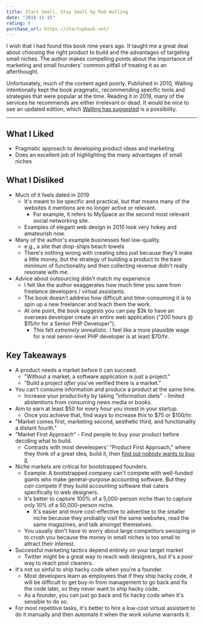 ```yaml
---
title: Start Small, Stay Small by Rob Walling
date: "2018-11-15"
rating: 6
purchase_url: https://startupbook.net/
---
```


I wish that I had found this book nine years ago. It taught me a great deal about choosing the right product to build and the advantages of targeting small niches. The author makes compelling points about the importance of marketing and small founders' common pitfall of treating it as an afterthought.

Unfortunately, much of the content aged poorly. Published in 2010, Walling intentionally kept the book pragmatic, recommending specific tools and strategies that were popular at the time. Reading it in 2019, many of the services he recommends are either irrelevant or dead. It would be nice to see an updated edition, which [Walling has suggested](https://news.ycombinator.com/item?id=18202347) is a possibility.

<!--more-->

---

## What I Liked

- Pragmatic approach to developing product ideas and marketing
- Does an excellent job of highlighting the many advantages of small niches

## What I Disliked

- Much of it feels dated in 2019
  - It's meant to be specific and practical, but that means many of the websites it mentions are no longer active or relevant.
    - For example, it refers to MySpace as the second most relevant social networking site.
  - Examples of elegant web design in 2010 look very hokey and amateurish now.
- Many of the author's example businesses feel low-quality.
  - e.g., a site that drop-ships beach towels
  - There's nothing wrong with creating sites just because they'll make a little money, but the strategy of building a product to the bare minimum of functionality and then collecting revenue didn't really resonate with me.
- Advice about outsourcing didn't match my experience
  - I felt like the author exaggerates how much time you save from freelance developers / virtual assistants.
  - The book doesn't address how difficult and time-consuming it is to spin up a new freelancer and teach them the work.
  - At one point, the book suggests you can pay $3k to have an overseas developer create an entire web application ("200 hours @ $15/hr for a Senior PHP Developer").
    - This felt _extremely_ unrealistic. I feel like a more plausible wage for a real senior-level PHP developer is at least $70/hr.

## Key Takeaways

- A product needs a market before it can succeed.
  - "Without a market, a software application is just a project."
  - "Build a project _after_ you've verified there is a market."
- You can't consume information and produce a product at the same time.
  - Increase your productivity by taking "information diets" - limited abstentions from consuming news media or books.
- Aim to earn at least $50 for every hour you invest in your startup.
  - Once you achieve that, find ways to increase this to $75 or $100/hr.
- "Market comes first, marketing second, aesthetic third, and functionality a distant fourth."
- "Market First Approach" - Find people to buy your product before deciding what to build.
  - Contrasts with most develeopers' "Product First Approach," where they think of a great idea, build it, then [find out nobody wants to buy it](/shipping-too-late/).
- Niche markets are critical for bootstrapped founders.
  - Example: A bootstrapped company can't compete with well-funded giants who make general-purpose accounting software. But they _can_ compete if they build accounting software that caters specifically to web designers.
  - It's better to capture 100% of a 5,000-person niche than to capture only 10% of a 50,000-person niche.
    - It's easier and more cost-effective to advertise to the smaller niche because they probably visit the same websites, read the same magazines, and talk amongst themselves.
  - You usually don't have to worry about large competitors swooping in to crush you because the money in small niches is too small to attract their interest.
- Successful marketing tactics depend entirely on your target market
  - Twitter might be a great way to reach web designers, but it's a poor way to reach pool cleaners.
- It's not so sinful to ship hacky code when you're a founder.
  - Most developers learn as employees that if they ship hacky code, it will be difficult to get buy-in from management to go back and fix the code later, so they never want to ship hacky code.
  - As a founder, you can just go back and fix hacky code when it's sensible to do so.
- For most repetitive tasks, it's better to hire a low-cost virtual assistant to do it manually and then automate it when the work volume warrants it.
